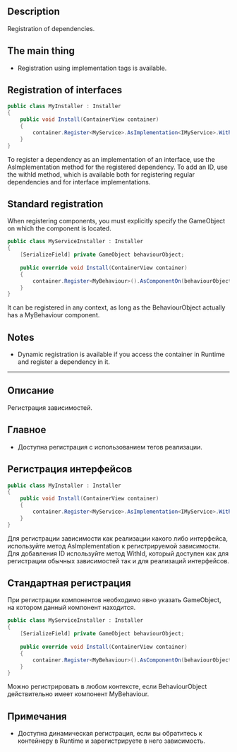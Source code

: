﻿## Description
Registration of dependencies.

## The main thing
- Registration using implementation tags is available.

## Registration of interfaces

```csharp
public class MyInstaller : Installer
{
    public void Install(ContainerView container) 
    {
        container.Register<MyService>.AsImplementation<IMyService>.WithId("MainImp")
    }
}
```

To register a dependency as an implementation of an interface, use the AsImplementation method for the registered dependency. To add an ID, use the withId method, which is available both for registering regular dependencies and for interface implementations.


## Standard registration
When registering components, you must explicitly specify the GameObject on which the component is located.
```csharp
public class MyServiceInstaller : Installer
{
    [SerializeField] private GameObject behaviourObject;
    
    public override void Install(ContainerView container) 
    {
        container.Register<MyBehaviour>().AsComponentOn(behaviourObject)
    }
}
```
It can be registered in any context, as long as the BehaviourObject actually has a MyBehaviour component.


## Notes
- Dynamic registration is available if you access the container in Runtime and register a dependency in it.


---
## Описание
Регистрация зависимостей.

## Главное
- Доступна регистрация с использованием тегов реализации.

## Регистрация интерфейсов

```csharp
public class MyInstaller : Installer
{
    public void Install(ContainerView container) 
    {
        container.Register<MyService>.AsImplementation<IMyService>.WithId("MainImp")
    }
}
```

Для регистрации зависимости как реализации какого либо интерфейса, используйте метод AsImplementation к регистрируемой зависимости. Для добавления ID используйте метод WithId, который доступен как для регистрации обычных зависимостей так и для реализаций интерфейсов.


## Стандартная регистрация
При регистрации компонентов необходимо явно указать GameObject, на котором данный компонент находится.
```csharp
public class MyServiceInstaller : Installer
{
    [SerializeField] private GameObject behaviourObject;
    
    public override void Install(ContainerView container) 
    {
        container.Register<MyBehaviour>().AsComponentOn(behaviourObject)
    }
}
```
Можно регистрировать в любом контексте, если BehaviourObject действительно имеет компонент MyBehaviour.


## Примечания
- Доступна динамическая регистрация, если вы обратитесь к контейнеру в Runtime и зарегистрируете в него зависимость.
